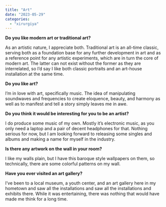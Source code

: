 ```yaml
---
title: "Art"
date: "2023-05-29"
categories: 
  - "xirurgiya"
---
```


**Do you like modern art or traditional art?**

As an artistic nature, I appreciate both. Traditional art is an all-time classic, serving both as a foundation base for any further development in art and as a reference point for any artistic experiments, which are in turn the core of modern art. The latter can not exist without the former as they are interrelated, so I’d say I like both classic portraits and an art-house installation at the same time.

**Do you like art?**

I’m in love with art, specifically music. The idea of manipulating soundwaves and frequencies to create eloquence, beauty, and harmony as well as to manifest and tell a story simply leaves me in awe.

**Do you think it would be interesting for you to be an artist?**

I do produce some music of my own. Mostly it’s electronic music, as you only need a laptop and a pair of decent headphones for that. Nothing serious for now, but I am looking forward to releasing some singles and albums and making a name for myself in the industry.

**Is there any artwork on the wall in your room?**

I like my walls plain, but I have this baroque style wallpapers on them, so technically, there are some colorful patterns on my wall.

**Have you ever visited an art gallery?**

I’ve been to a local museum, a youth center, and an art gallery here in my hometown and saw all the installations and saw all the installations and exhibits there. While it was entertaining, there was nothing that would have made me think for a long time.

